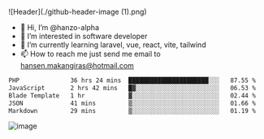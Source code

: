 ![Header](./github-header-image (1).png)

- 👋 Hi, I’m @hanzo-alpha
- 👀 I’m interested in software developer
- 🌱 I’m currently learning laravel, vue, react, vite, tailwind
- 📫 How to reach me just send me email to hansen.makangiras@hotmail.com 

<!---
hanzo-alpha/hanzo-alpha is a ✨ special ✨ repository because its `README.md` (this file) appears on your GitHub profile.
You can click the Preview link to take a look at your changes.
--->

<!--START_SECTION:waka-->

```txt
PHP              36 hrs 24 mins  ██████████████████████░░░   87.55 %
JavaScript       2 hrs 42 mins   █▓░░░░░░░░░░░░░░░░░░░░░░░   06.53 %
Blade Template   1 hr            ▓░░░░░░░░░░░░░░░░░░░░░░░░   02.44 %
JSON             41 mins         ▒░░░░░░░░░░░░░░░░░░░░░░░░   01.66 %
Markdown         29 mins         ▒░░░░░░░░░░░░░░░░░░░░░░░░   01.19 %
```

<!--END_SECTION:waka-->

![image](https://github.com/hanzo-alpha/hanzo-alpha/assets/111342797/c4bd2977-6123-4017-8652-6e166259b484)

